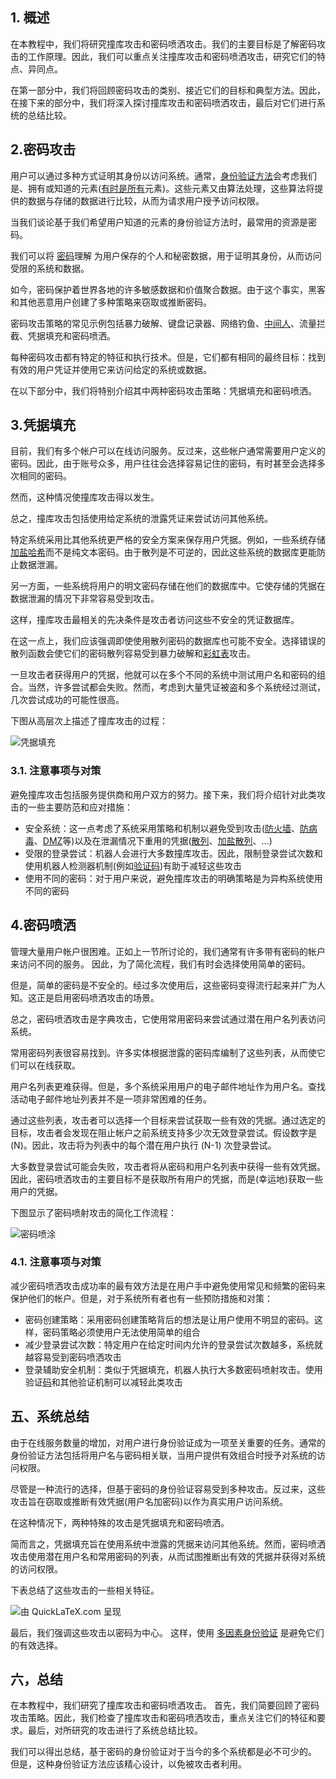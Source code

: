 ## 1. 概述

在本教程中，我们将研究撞库攻击和密码喷洒攻击。我们的主要目标是了解密码攻击的工作原理。因此，我们可以重点关注撞库攻击和密码喷洒攻击，研究它们的特点、异同点。

在第一部分中，我们将回顾密码攻击的类别、接近它们的目标和典型方法。因此，在接下来的部分中，我们将深入探讨撞库攻击和密码喷洒攻击，最后对它们进行系统的总结比较。

## 2.密码攻击

用户可以通过多种方式证明其身份以访问系统。通常，[身份验证方法](https://www.baeldung.com/cs/authentication-vs-authorization)会考虑我们是、拥有或知道的元素([有时是所有](https://www.baeldung.com/cs/multi-step-vs-multi-factor-auth)元素)。这些元素又由算法处理，这些算法将提供的数据与存储的数据进行比较，从而为请求用户授予访问权限。

当我们谈论基于我们希望用户知道的元素的身份验证方法时，最常用的资源是密码。

我们可以将 [密码](https://www.baeldung.com/cs/private-urls-vs-password-based-authentication#password-based-authentication)理解 为用户保存的个人和秘密数据，用于证明其身份，从而访问受限的系统和数据。

如今，密码保护着世界各地的许多敏感数据和价值聚合数据。由于这个事实，黑客和其他恶意用户创建了多种策略来窃取或推断密码。

密码攻击策略的常见示例包括暴力破解、键盘记录器、网络钓鱼、[中间人](https://www.baeldung.com/cs/security-mitm)、流量拦截、凭据填充和密码喷洒。

每种密码攻击都有特定的特征和执行技术。但是，它们都有相同的最终目标：找到有效的用户凭证并使用它来访问给定的系统或数据。

在以下部分中，我们将特别介绍其中两种密码攻击策略：凭据填充和密码喷洒。

## 3.凭据填充

目前，我们有多个帐户可以在线访问服务。反过来，这些帐户通常需要用户定义的密码。因此，由于账号众多，用户往往会选择容易记住的密码，有时甚至会选择多次相同的密码。

然而，这种情况使撞库攻击得以发生。

总之，撞库攻击包括使用给定系统的泄露凭证来尝试访问其他系统。

特定系统采用比其他系统更严格的安全方案来保存用户凭据。例如，一些系统存储[加盐哈希](https://www.baeldung.com/cs/simple-hashing-vs-salted-hashing)而不是纯文本密码。由于散列是不可逆的，因此这些系统的数据库更能防止数据泄漏。

另一方面，一些系统将用户的明文密码存储在他们的数据库中。它使存储的凭据在数据泄漏的情况下非常容易受到攻击。

这样，撞库攻击最相关的先决条件是攻击者访问这些不安全的凭证数据库。

在这一点上，我们应该强调即使使用散列密码的数据库也可能不安全。选择错误的散列函数会使它们的密码散列容易受到暴力破解和[彩虹表](https://www.baeldung.com/cs/rainbow-table-attacks)攻击。

一旦攻击者获得用户的凭据，他就可以在多个不同的系统中测试用户名和密码的组合。当然，许多尝试都会失败。然而，考虑到大量凭证被盗和多个系统经过测试，几次尝试成功的可能性很高。

下图从高层次上描述了撞库攻击的过程：

![凭据填充](https://www.baeldung.com/wp-content/uploads/sites/4/2022/08/CredentialStuffing.png)

### 3.1. 注意事项与对策

避免撞库攻击包括服务提供商和用户双方的努力。接下来，我们将介绍针对此类攻击的一些主要防范和应对措施：

-   安全系统：这一点考虑了系统采用策略和机制以避免受到攻击([防火墙](https://www.baeldung.com/cs/firewalls-intro)、[防病毒](https://www.baeldung.com/cs/antiviruses)、[DMZ](https://www.baeldung.com/cs/public-dmz-network-architecture)等)以及在泄漏情况下重用的凭据([散列](https://www.baeldung.com/cs/hashing)、[加盐散列](https://www.baeldung.com/cs/simple-hashing-vs-salted-hashing)、...)
-   受限的登录尝试：机器人会进行大多数撞库攻击。因此，限制登录尝试次数和使用机器人检测器机制(例如[验证码](https://www.baeldung.com/cs/captcha-intro))有助于减轻这些攻击
-   使用不同的密码：对于用户来说，避免撞库攻击的明确策略是为异构系统使用不同的密码

## 4.密码喷洒

管理大量用户帐户很困难。正如上一节所讨论的，我们通常有许多带有密码的帐户来访问不同的服务。 因此，为了简化流程，我们有时会选择使用简单的密码。

但是，简单的密码是不安全的。经过多次使用后，这些密码变得流行起来并广为人知。这正是启用密码喷洒攻击的场景。

总之，密码喷洒攻击是字典攻击，它使用常用密码来尝试通过潜在用户名列表访问系统。

常用密码列表很容易找到。许多实体根据泄露的密码库编制了这些列表，从而使它们可以在线获取。

用户名列表更难获得。但是，多个系统采用用户的电子邮件地址作为用户名。查找活动电子邮件地址列表并不是一项非常困难的任务。

通过这些列表，攻击者可以选择一个目标来尝试获取一些有效的凭据。通过选定的目标，攻击者会发现在阻止帐户之前系统支持多少次无效登录尝试。假设数字是(N)。因此，攻击将为列表中的每个潜在用户执行 (N-1) 次登录尝试。

大多数登录尝试可能会失败，攻击者将从密码和用户名列表中获得一些有效凭据。 因此，密码喷洒攻击的主要目标不是获取所有用户的凭据，而是(幸运地)获取一些用户的凭据。

下图显示了密码喷射攻击的简化工作流程：

![密码喷涂](https://www.baeldung.com/wp-content/uploads/sites/4/2022/08/PasswordSpraying.png)

### 4.1. 注意事项与对策

减少密码喷洒攻击成功率的最有效方法是在用户手中避免使用常见和频繁的密码来保护他们的帐户。但是，对于系统所有者也有一些预防措施和对策：

-   密码创建策略：采用密码创建策略背后的想法是让用户使用不明显的密码。这样，密码策略必须使用户无法使用简单的组合
-   减少登录尝试次数：特定用户在给定时间内允许的登录尝试次数越多，系统就越容易受到密码喷洒攻击
-   登录辅助安全机制：类似于凭据填充，机器人执行大多数密码喷射攻击。使用验证[码](https://www.baeldung.com/cs/captcha-intro)和其他验证机制可以减轻此类攻击

## 五、系统总结

由于在线服务数量的增加，对用户进行身份验证成为一项至关重要的任务。通常的身份验证方法包括将用户名与密码相关联，当用户提供有效组合时授予对系统的访问权限。

尽管是一种流行的选择，但基于密码的身份验证容易受到多种攻击。反过来，这些攻击旨在窃取或推断有效凭据(用户名加密码)以作为真实用户访问系统。

在这种情况下，两种特殊的攻击是凭据填充和密码喷洒。

简而言之，凭据填充旨在使用系统中泄露的凭据来访问其他系统。然而，密码喷洒攻击使用潜在用户名和常用密码的列表，从而试图推断出有效的凭据并获得对系统的访问权限。

下表总结了这些攻击的一些相关特征。

![由 QuickLaTeX.com 呈现](https://www.baeldung.com/wp-content/ql-cache/quicklatex.com-c231695457d89bc71ab476b23a862840_l3.svg)

最后，我们强调这些攻击以密码为中心。 这样，使用 [多因素身份验证](https://www.baeldung.com/cs/multi-step-vs-multi-factor-auth#2-multi-factor-authentication) 是避免它们的有效选择。

## 六，总结

在本教程中，我们研究了撞库攻击和密码喷洒攻击。 首先，我们简要回顾了密码攻击策略。因此，我们检查了撞库攻击和密码喷洒攻击，重点关注它们的特征和要求。最后，对所研究的攻击进行了系统总结比较。

我们可以得出总结，基于密码的身份验证对于当今的多个系统都是必不可少的。 但是，这种身份验证方法应该精心设计，以免被攻击者利用。